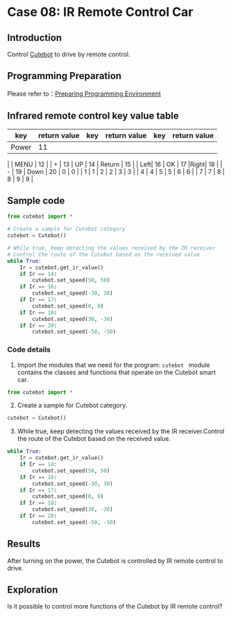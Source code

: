 # Case 08: IR Remote Control Car

## Introduction
Control [Cutebot](https://www.elecfreaks.com/elecfreaks-pico-ed-smart-cutebot-kit-with-pico-ed-board.html)  to drive by remote control.
## Programming Preparation
Please refer to：[Preparing Programming Environment](https://www.yuque.com/elecfreaks-learn/picoed/gccnpl)
##  Infrared remote control key value table

| key | return value | key | return value | key | return value |
| --- | --- | --- | --- | --- | --- |
| Power | 11 |||||
 | 
 | MENU | 12 |
| + | 13 | UP | 14 | Return | 15 |
| Left| 16 | OK | 17 |Right| 18 |
| - | 19 | Down | 20 | 0 | 0 |
| 1 | 1 | 2 | 2 | 3 | 3 |
| 4 | 4 | 5 | 5 | 6 | 6 |
| 7 | 7 | 8 | 8 | 9 | 9 |

## Sample code
```python
from cutebot import *

# Create a sample for Cutebot category
cutebot = Cutebot()    

# While true, keep detecting the values received by the IR receiver
# Control the route of the Cutebot based on the received value
while True:
    Ir = cutebot.get_ir_value()
    if Ir == 14:
        cutebot.set_speed(50, 50)
    if Ir == 16:
        cutebot.set_speed(-30, 30)
    if Ir == 17:
        cutebot.set_speed(0, 0)
    if Ir == 18:
        cutebot.set_speed(30, -30)
    if Ir == 20:
        cutebot.set_speed(-50, -50)
```
###  Code details

1. Import the modules that we need for the program: `cutebot ` module contains the classes and functions that operate on the Cutebot smart car.
```python
from cutebot import *
```

2. Create a sample for Cutebot category.
```python
cutebot = Cutebot()
```

3. While true, keep detecting the values received by the IR receiver.Control the route of the Cutebot based on the received value.
```python
while True:
    Ir = cutebot.get_ir_value()
    if Ir == 14:
        cutebot.set_speed(50, 50)
    if Ir == 16:
        cutebot.set_speed(-30, 30)
    if Ir == 17:
        cutebot.set_speed(0, 0)
    if Ir == 18:
        cutebot.set_speed(30, -30)
    if Ir == 20:
        cutebot.set_speed(-50, -50)
```
## Results
After turning on the power, the Cutebot is controlled by IR remote control to drive.
## Exploration
Is it possible to control more functions of the Cutebot by IR remote control?
